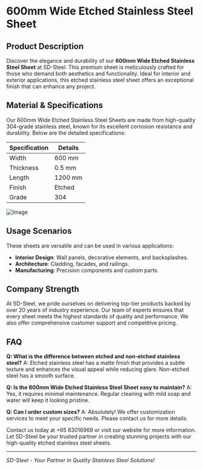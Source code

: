 # 600mm Wide Etched Stainless Steel Sheet

## Product Description
Discover the elegance and durability of our **600mm Wide Etched Stainless Steel Sheet** at SD-Steel. This premium sheet is meticulously crafted for those who demand both aesthetics and functionality. Ideal for interior and exterior applications, this etched stainless steel sheet offers an exceptional finish that can enhance any project.

## Material & Specifications
Our 600mm Wide Etched Stainless Steel Sheets are made from high-quality 304-grade stainless steel, known for its excellent corrosion resistance and durability. Below are the detailed specifications:

| Specification | Details |
|---------------|---------|
| Width         | 600 mm  |
| Thickness     | 0.5 mm  |
| Length        | 1200 mm |
| Finish        | Etched   |
| Grade         | 304     |

![Image](https://github.com/user-attachments/assets/2567258e-e124-4816-932d-1809bd27ef0b)

## Usage Scenarios
These sheets are versatile and can be used in various applications:
- **Interior Design**: Wall panels, decorative elements, and backsplashes.
- **Architecture**: Cladding, facades, and railings.
- **Manufacturing**: Precision components and custom parts.

## Company Strength
At SD-Steel, we pride ourselves on delivering top-tier products backed by over 20 years of industry experience. Our team of experts ensures that every sheet meets the highest standards of quality and performance. We also offer comprehensive customer support and competitive pricing.

## FAQ
**Q: What is the difference between etched and non-etched stainless steel?**
A: Etched stainless steel has a matte finish that provides a subtle texture and enhances the visual appeal while reducing glare. Non-etched steel has a smooth surface.

**Q: Is the 600mm Wide Etched Stainless Steel Sheet easy to maintain?**
A: Yes, it requires minimal maintenance. Regular cleaning with mild soap and water will keep it looking pristine.

**Q: Can I order custom sizes?**
A: Absolutely! We offer customization services to meet your specific needs. Please contact us for more details.

Contact us today at +65 83016969 or visit our website for more information. Let SD-Steel be your trusted partner in creating stunning projects with our high-quality etched stainless steel sheets.

---

*SD-Steel - Your Partner in Quality Stainless Steel Solutions!*